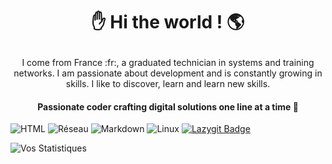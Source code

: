 #  <p align="center"> :hand: Hi the world ! :earth_americas: </p>

<p align="center">I come from France :fr:, a graduated technician in systems and training networks. I am passionate about development and is constantly growing in skills. I like to discover, learn and learn new skills. </p>

#### <p align="center">Passionate coder crafting digital solutions one line at a time 🚀</p>

![HTML](https://img.shields.io/badge/HTML-Developer-orange?logo=html5&logoColor=white) ![Réseau](https://img.shields.io/badge/Réseau-Physique-blue?logo=Windows&logoColor=white) ![Markdown](https://img.shields.io/badge/Markdown-Enthusiast-brightgreen?logo=markdown&logoColor=white) ![Linux](https://img.shields.io/badge/Linux-User-blue?logo=linux&logoColor=white) [![Lazygit Badge](https://img.shields.io/badge/Lazygit-Just%20Lazy%20Enough-purple?style=flat&logo=git)](https://github.com/jesseduffield/lazygit)



![Vos Statistiques](https://github-readme-stats.vercel.app/api?username=creusjulien&show_icons=true)




